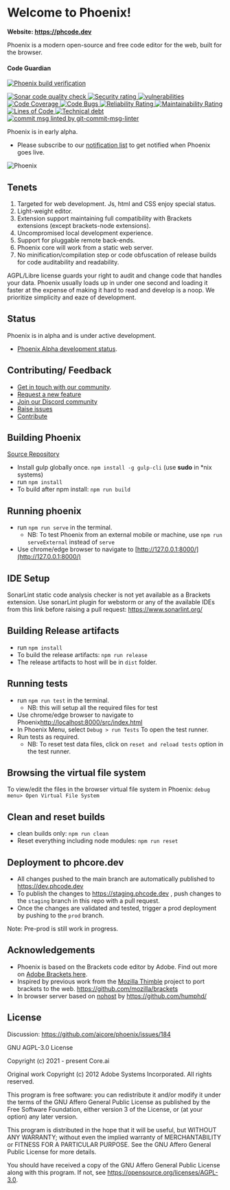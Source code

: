 # Welcome to Phoenix!

**Website: https://phcode.dev**

Phoenix is a modern open-source and free code editor for the web, built for the browser.

#### Code Guardian
[![Phoenix build verification](https://github.com/aicore/phoenix/actions/workflows/build_verify.yml/badge.svg)](https://github.com/aicore/phoenix/actions/workflows/build_verify.yml)

<a href="https://sonarcloud.io/summary/new_code?id=aicore_phoenix">
  <img src="https://sonarcloud.io/api/project_badges/measure?project=aicore_phoenix&metric=alert_status" alt="Sonar code quality check" />
  <img src="https://sonarcloud.io/api/project_badges/measure?project=aicore_phoenix&metric=security_rating" alt="Security rating" />
  <img src="https://sonarcloud.io/api/project_badges/measure?project=aicore_phoenix&metric=vulnerabilities" alt="vulnerabilities" />
  <img src="https://sonarcloud.io/api/project_badges/measure?project=aicore_phoenix&metric=coverage" alt="Code Coverage" />
  <img src="https://sonarcloud.io/api/project_badges/measure?project=aicore_phoenix&metric=bugs" alt="Code Bugs" />
  <img src="https://sonarcloud.io/api/project_badges/measure?project=aicore_phoenix&metric=reliability_rating" alt="Reliability Rating" />
  <img src="https://sonarcloud.io/api/project_badges/measure?project=aicore_phoenix&metric=sqale_rating" alt="Maintainability Rating" />
  <img src="https://sonarcloud.io/api/project_badges/measure?project=aicore_phoenix&metric=ncloc" alt="Lines of Code" />
  <img src="https://sonarcloud.io/api/project_badges/measure?project=aicore_phoenix&metric=sqale_index" alt="Technical debt" />
</a>
<a href="https://www.npmjs.com/package/git-commit-msg-linter">
  <img src="https://badgen.net/badge/git-commit-msg-linter/3.0.0/green" alt="commit msg linted by git-commit-msg-linter" />
</a>

Phoenix is in early alpha.  
* Please subscribe to our [notification list](https://core.ai/) to get notified when Phoenix goes live. 

![Phoenix](./phoenix.png)

## Tenets
1. Targeted for web development. Js, html and CSS enjoy special status.
2. Light-weight editor.
3. Extension support maintaining full compatibility with Brackets extensions (except brackets-node extensions).
4. Uncompromised local development experience.
5. Support for pluggable remote back-ends.
6. Phoenix core will work from a static web server.
7. No minification/compilation step or code obfuscation of release builds for code auditability and readability.

AGPL/Libre license guards your right to audit and change code that handles your data.
Phoenix usually loads up in under one second and loading it faster at the expense of making it hard
to read and develop is a noop. We prioritize simplicity and eaze of development. 

## Status
Phoenix is in alpha and is under active development.
* [Phoenix Alpha development status](https://github.com/aicore/phoenix/issues/11).

## Contributing/ Feedback
* [Get in touch with our community](https://github.com/aicore/phoenix/discussions).
* [Request a new feature](https://github.com/aicore/phoenix/discussions/categories/ideas)
* [Join our Discord community](https://discord.com/invite/rBpTBPttca)
* [Raise issues](https://github.com/aicore/phoenix/issues)
* [Contribute](https://github.com/aicore/phoenix)

## Building Phoenix
[Source Repository](https://github.com/aicore/phoenix) 

* Install gulp globally once.  `npm install -g gulp-cli` (use **sudo** in *nix systems)
* run `npm install`
* To build after npm install: `npm run build`

## Running phoenix
* run `npm run serve` in the terminal.
  * NB: To test Phoenix from an external mobile or machine, use `npm run serveExternal` instead of `serve`   
* Use chrome/edge browser to navigate to [http://127.0.0.1:8000/](http://127.0.0.1:8000/)

## IDE Setup
SonarLint static code analysis checker is not yet available as a Brackets
extension. Use sonarLint plugin for webstorm or any of the available
IDEs from this link before raising a pull request: https://www.sonarlint.org/

## Building Release artifacts

* run `npm install`
* To build the release artifacts: `npm run release`
* The release artifacts to host will be in `dist` folder.

## Running tests
* run `npm run test` in the terminal.
  * NB: this will setup all the required files for test 
* Use chrome/edge browser to navigate to Phoenix[http://localhost:8000/src/index.html](http://localhost:8000/src/index.html)
* In Phoenix Menu, select `Debug > run Tests` To open the test runner.
* Run tests as required. 
  * NB: To reset test data files, click on `reset and reload tests` option in the test runner.

## Browsing the virtual file system
To view/edit the files in the browser virtual file system in Phoenix:
`debug menu> Open Virtual File System`

## Clean and reset builds
* clean builds only: `npm run clean`
* Reset everything including node modules: `npm run reset`

## Deployment to phcore.dev
* All changes pushed to the main branch are automatically published to https://dev.phcode.dev
* To publish the changes to https://staging.phcode.dev , push changes to the `staging` branch in this repo with a pull request.
* Once the changes are validated and tested, trigger a prod deployment by pushing to the `prod` branch.

Note: Pre-prod is still work in progress.

## Acknowledgements
* Phoenix is based on the Brackets code editor by Adobe. Find out more on [Adobe Brackets here](https://github.com/adobe/brackets/).
* Inspired by previous work from the [Mozilla Thimble](https://github.com/mozilla/thimble.mozilla.org) project to port brackets to the web. https://github.com/mozilla/brackets
* In browser server based on [nohost](https://github.com/humphd/nohost) by https://github.com/humphd/


## License
Discussion: https://github.com/aicore/phoenix/issues/184

GNU AGPL-3.0 License

Copyright (c) 2021 - present Core.ai

Original work Copyright (c) 2012 Adobe Systems Incorporated. All rights reserved.

This program is free software: you can redistribute it and/or modify
it under the terms of the GNU Affero General Public License as
published by the Free Software Foundation, either version 3 of the
License, or (at your option) any later version.

This program is distributed in the hope that it will be useful,
but WITHOUT ANY WARRANTY; without even the implied warranty of
MERCHANTABILITY or FITNESS FOR A PARTICULAR PURPOSE.  See the
GNU Affero General Public License for more details.

You should have received a copy of the GNU Affero General Public License
along with this program.  If not, see https://opensource.org/licenses/AGPL-3.0.

